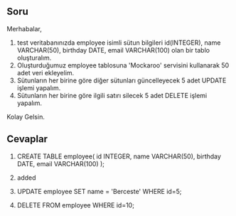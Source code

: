 ## Soru

Merhabalar,

1. test veritabanınızda employee isimli sütun bilgileri id(INTEGER), name VARCHAR(50), birthday DATE, email VARCHAR(100) olan bir tablo oluşturalım.
2. Oluşturduğumuz employee tablosuna 'Mockaroo' servisini kullanarak 50 adet veri ekleyelim.
3. Sütunların her birine göre diğer sütunları güncelleyecek 5 adet UPDATE işlemi yapalım.
4. Sütunların her birine göre ilgili satırı silecek 5 adet DELETE işlemi yapalım.

Kolay Gelsin.


## Cevaplar

1. CREATE TABLE employee(
	id INTEGER,
	name VARCHAR(50),
	birthday DATE,
	email VARCHAR(100)
);

2. added

3. UPDATE employee
SET name = 'Berceste'
WHERE id=5;

4. DELETE FROM employee
WHERE id=10;